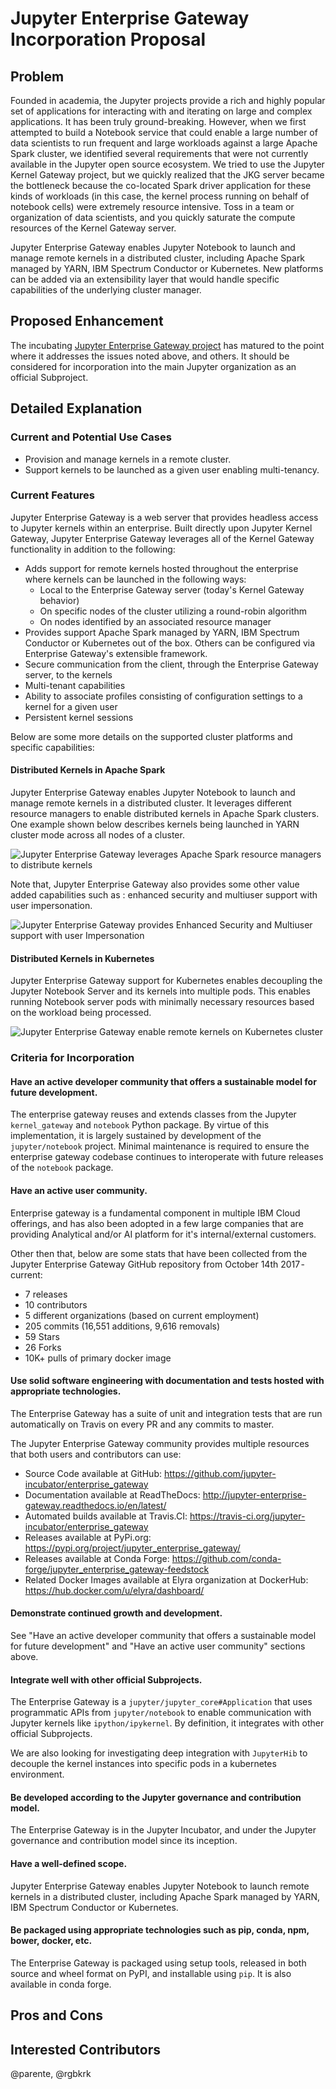 # Jupyter Enterprise Gateway Incorporation Proposal

## Problem

Founded in academia, the Jupyter projects provide a rich and highly popular set of applications for
interacting with and iterating on large and complex applications.  It has been truly ground-breaking.
However, when we first attempted to build a Notebook service that could enable a large number of data
scientists to run frequent and large workloads against a large Apache Spark cluster, we identified
several requirements that were not currently available in the Jupyter open source ecosystem. We tried
to use the Jupyter Kernel Gateway project, but we quickly realized that the JKG server became the
bottleneck because the co-located Spark driver application for these kinds of workloads (in this case,
the kernel process running on behalf of notebook cells) were extremely resource intensive. Toss in a team
or organization of data scientists, and you quickly saturate the compute resources of the Kernel Gateway
server.

Jupyter Enterprise Gateway enables Jupyter Notebook to launch and manage remote kernels in a distributed cluster,
including Apache Spark managed by YARN, IBM Spectrum Conductor or Kubernetes. New platforms can be added via an
extensibility layer that would handle specific capabilities of the underlying cluster manager.

## Proposed Enhancement

The incubating [Jupyter Enterprise Gateway project](https://github.com/jupyter-incubator/enterprise_gateway) has
matured to the point where it addresses the issues noted above, and others. It should be considered for incorporation
into the main Jupyter organization as an official Subproject.

## Detailed Explanation





### Current and Potential Use Cases

* Provision and manage kernels in a remote cluster.
* Support kernels to be launched as a given user enabling multi-tenancy.

### Current Features

Jupyter Enterprise Gateway is a web server that provides headless access to Jupyter kernels within
an enterprise.  Built directly upon Jupyter Kernel Gateway, Jupyter Enterprise Gateway leverages all
of the Kernel Gateway functionality in addition to the following:

* Adds support for remote kernels hosted throughout the enterprise where kernels can be launched in
the following ways:
    * Local to the Enterprise Gateway server (today's Kernel Gateway behavior)
    * On specific nodes of the cluster utilizing a round-robin algorithm
    * On nodes identified by an associated resource manager
* Provides support Apache Spark managed by YARN, IBM Spectrum Conductor or Kubernetes out of the box.
Others can be configured via Enterprise Gateway's extensible framework.
* Secure communication from the client, through the Enterprise Gateway server, to the kernels
* Multi-tenant capabilities
* Ability to associate profiles consisting of configuration settings to a kernel for a given user
* Persistent kernel sessions

Below are some more details on the supported cluster platforms and specific capabilities:

#### Distributed Kernels in Apache Spark

Jupyter Enterprise Gateway enables Jupyter Notebook to launch and manage remote kernels in a distributed cluster. It
leverages different resource managers to enable distributed kernels in Apache Spark clusters. One example shown below
describes kernels being launched in YARN cluster mode across all nodes of a cluster.


![Jupyter Enterprise Gateway leverages Apache Spark resource managers to distribute kernels](jupyter_enterprise_gateway.gif)

Note that, Jupyter Enterprise Gateway also provides some other value added capabilities such as : enhanced security and multiuser support with user impersonation.

![Jupyter Enterprise Gateway provides Enhanced Security and Multiuser support with user Impersonation](jupyter_enterprise_gateway_on_yarn.png)

#### Distributed Kernels in Kubernetes

Jupyter Enterprise Gateway support for Kubernetes enables decoupling the Jupyter Notebook Server and its kernels into multiple pods. This enables running Notebook server pods with minimally necessary resources based on the workload being processed.

![Jupyter Enterprise Gateway enable remote kernels on Kubernetes cluster](jupyter_enterprise_gateway_on_kubernetes.png)


### Criteria for Incorporation

#### Have an active developer community that offers a sustainable model for future development.

The enterprise gateway reuses and extends classes from the Jupyter `kernel_gateway` and `notebook` Python package. By virtue of this implementation, it is largely sustained by development of the `jupyter/notebook` project. Minimal maintenance is required to ensure the enterprise gateway codebase continues to interoperate with future releases of the `notebook` package.

#### Have an active user community.

Enterprise gateway is a fundamental component in multiple IBM Cloud offerings, and has also been adopted in a few large companies that are providing Analytical and/or AI platform for it's internal/external customers.

Other then that, below are some stats that have been collected from the Jupyter Enterprise Gateway GitHub repository from October 14th 2017 - current:

- 7 releases
- 10 contributors
- 5 different organizations (based on current employment)
- 205 commits (16,551 additions, 9,616 removals)
- 59 Stars
- 26 Forks
- 10K+ pulls of primary docker image

#### Use solid software engineering with documentation and tests hosted with appropriate technologies.

The Enterprise Gateway has a suite of unit and integration tests that are run automatically on Travis on every PR and any commits to master.

The Jupyter Enterprise Gateway community provides multiple resources that both users and contributors can use:

- Source Code available at GitHub: https://github.com/jupyter-incubator/enterprise_gateway
- Documentation available at ReadTheDocs: http://jupyter-enterprise-gateway.readthedocs.io/en/latest/
- Automated builds available at Travis.CI: https://travis-ci.org/jupyter-incubator/enterprise_gateway
- Releases available at PyPi.org: https://pypi.org/project/jupyter_enterprise_gateway/
- Releases available at Conda Forge: https://github.com/conda-forge/jupyter_enterprise_gateway-feedstock
- Related Docker Images available at Elyra organization at DockerHub: https://hub.docker.com/u/elyra/dashboard/


#### Demonstrate continued growth and development.

See "Have an active developer community that offers a sustainable model for future development" and "Have an active user community" sections above.

#### Integrate well with other official Subprojects.

The Enterprise Gateway is a `jupyter/jupyter_core#Application` that uses programmatic APIs from `jupyter/notebook` to enable communication with Jupyter kernels like `ipython/ipykernel`. By definition, it integrates with other official Subprojects.

We are also looking for investigating deep integration with `JupyterHib` to decouple the kernel instances into specific pods in a kubernetes environment.

#### Be developed according to the Jupyter governance and contribution model.

The Enterprise Gateway is in the Jupyter Incubator, and under the Jupyter governance and contribution model since its inception.

#### Have a well-defined scope.

Jupyter Enterprise Gateway enables Jupyter Notebook to launch remote kernels in a distributed cluster, including Apache Spark managed by YARN, IBM Spectrum Conductor or Kubernetes.

#### Be packaged using appropriate technologies such as pip, conda, npm, bower, docker, etc.

The Enterprise Gateway is packaged using setup tools, released in both source and wheel format on PyPI, and installable using `pip`.  It is also available in conda forge.

## Pros and Cons



## Interested Contributors

@parente, @rgbkrk
